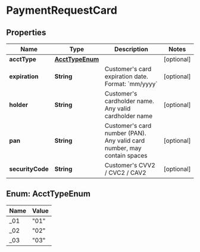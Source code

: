 
# PaymentRequestCard

## Properties
Name | Type | Description | Notes
------------ | ------------- | ------------- | -------------
**acctType** | [**AcctTypeEnum**](#AcctTypeEnum) |  |  [optional]
**expiration** | **String** | Customer&#39;s card expiration date. Format: &#x60;mm/yyyy&#x60; |  [optional]
**holder** | **String** | Customer&#39;s cardholder name. Any valid cardholder name |  [optional]
**pan** | **String** | Customer&#39;s card number (PAN). Any valid card number, may contain spaces |  [optional]
**securityCode** | **String** | Customer&#39;s CVV2 / CVC2 / CAV2 |  [optional]


<a name="AcctTypeEnum"></a>
## Enum: AcctTypeEnum
Name | Value
---- | -----
_01 | &quot;01&quot;
_02 | &quot;02&quot;
_03 | &quot;03&quot;




